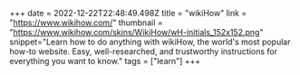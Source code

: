 +++
date = 2022-12-22T22:48:49.498Z
title = "wikiHow"
link = "https://www.wikihow.com/"
thumbnail = "https://www.wikihow.com/skins/WikiHow/wH-initials_152x152.png"
snippet="Learn how to do anything with wikiHow, the world's most popular how-to website. Easy, well-researched, and trustworthy instructions for everything you want to know."
tags = ["learn"]
+++
